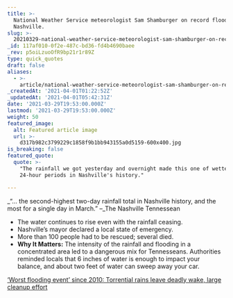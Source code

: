 ```yaml
---
title: >-
  National Weather Service meteorologist Sam Shamburger on record flooding in
  Nashville.
slug: >-
  20210329-national-weather-service-meteorologist-sam-shamburger-on-record-flooding-in-nashville
_id: 117af010-0f2e-487c-bd36-fd4b4690baee
_rev: p5oiLzuoOfR9bp21r1r89Z
type: quick_quotes
draft: false
aliases:
  - >-
    article/national-weather-service-meteorologist-sam-shamburger-on-record-flooding-in-nashville/
_createdAt: '2021-04-01T01:22:52Z'
_updatedAt: '2021-04-01T05:42:31Z'
date: '2021-03-29T19:53:00.000Z'
lastmod: '2021-03-29T19:53:00.000Z'
weight: 50
featured_image:
  alt: Featured article image
  url: >-
    d317b982c3799229c1858f9b1bb943155a0d5159-600x400.jpg
is_breaking: false
featured_quote:
  quote: >-
    "The rainfall we got yesterday and overnight made this one of wettest
    24-hour periods in Nashville's history."

---
```

_“… the second-highest two-day rainfall total in Nashville history, and the most for a single day in March.” –_The Nashville Tennessean

* The water continues to rise even with the rainfall ceasing.
* Nashville’s mayor declared a local state of emergency.
* More than 100 people had to be rescued; several died.
* **Why It Matters:** The intensity of the rainfall and flooding in a concentrated area led to a dangerous mix for Tennesseans. Authorities reminded locals that 6 inches of water is enough to impact your balance, and about two feet of water can sweep away your car.

[‘Worst flooding event’ since 2010: Torrential rains leave deadly wake, large cleanup effort](https://www.tennessean.com/story/weather/2021/03/28/nashville-weather-flash-flooding-rainfall-storms/7035987002/)